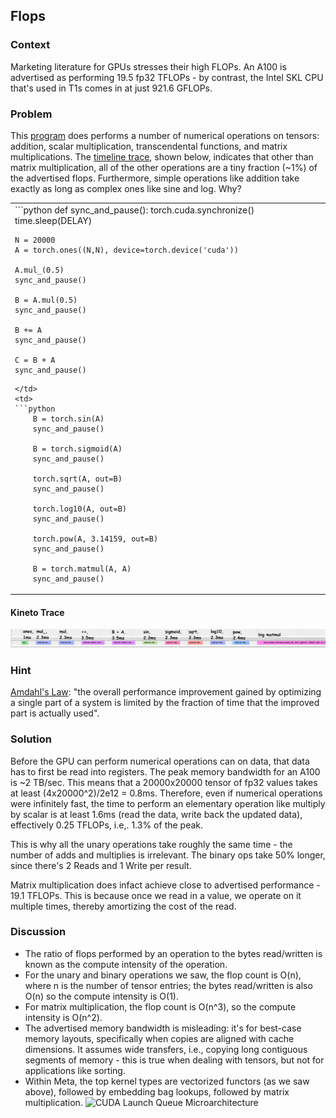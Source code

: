 ## Flops

### Context 

Marketing literature for GPUs stresses their high FLOPs. An A100 is advertised as performing 19.5 fp32 TFLOPs - by contrast, the Intel SKL CPU that's used in T1s comes in at just 921.6 GFLOPs.


### Problem

This [program](flops_bw.py) does performs a number of numerical operations on tensors: addition, scalar multiplication, transcendental functions, and matrix multiplications. The [timeline trace](N=flops.trace.json), shown below, indicates that other than matrix multiplication, all of the other operations are a tiny fraction (~1%) of the advertised flops. Furthermore, simple operations like addition take exactly as long as complex ones like sine and log. Why?
<table>
<tr>
<td>
```python
    def sync_and_pause():
        torch.cuda.synchronize()
        time.sleep(DELAY)

    N = 20000
    A = torch.ones((N,N), device=torch.device('cuda'))
    
    A.mul_(0.5)
    sync_and_pause()
    
    B = A.mul(0.5)
    sync_and_pause()
    
    B += A
    sync_and_pause()
    
    C = B + A
    sync_and_pause()
```
</td>
<td>
```python
    B = torch.sin(A)
    sync_and_pause()
    
    B = torch.sigmoid(A)
    sync_and_pause()
    
    torch.sqrt(A, out=B)
    sync_and_pause()
    
    torch.log10(A, out=B)
    sync_and_pause()

    torch.pow(A, 3.14159, out=B)
    sync_and_pause()

    B = torch.matmul(A, A)
    sync_and_pause()
```
</td>
</tr>
</table>

#### Kineto Trace
![Assorted Flops](assorted_flops.jpg?raw=true "Assorted Flops")

### Hint

[Amdahl's Law](https://en.wikipedia.org/wiki/Amdahl%27s_law): "the overall performance improvement gained by optimizing a single part of a system is limited by the fraction of time that the improved part is actually used".

### Solution

Before the GPU can perform numerical operations can on data, that data has to first be read into registers. The peak memory bandwidth for an A100 is ~2 TB/sec. This means that a 20000x20000 tensor of fp32 values takes at least (4x20000^2)/2e12 = 0.8ms. Therefore, even if numerical operations were infinitely fast, the time to perform an elementary operation like multiply by scalar is at least 1.6ms (read the data, write back the updated data), effectively 0.25 TFLOPs, i.e,. 1.3% of the peak.

This is why all the unary operations take roughly the same time - the number of adds and multiplies is irrelevant. The binary ops take 50% longer, since there's 2 Reads and 1 Write per result.

Matrix multiplication does infact achieve close to advertised performance - 19.1 TFLOPs. This is because once we read in a value, we operate on it multiple times, thereby amortizing the cost of the read.


### Discussion

- The ratio of flops performed by an operation to the bytes read/written is known as the compute intensity of the operation. 
 - For the unary and binary operations we saw, the flop count is O(n), where n is the number of tensor entries; the bytes read/written is also O(n) so the compute intensity is O(1).
 - For matrix multiplication, the flop count is O(n^3), so the compute intensity is O(n^2).
- The advertised memory bandwidth is misleading: it's for best-case memory layouts, specifically when copies are aligned with cache dimensions. It assumes wide transfers, i.e., copying long contiguous segments of memory - this is true when dealing with tensors, but not for applications like sorting.
- Within Meta, the top kernel types are vectorized functors (as we saw above), followed by embedding bag lookups, followed by matrix multiplication.
![CUDA Launch Queue Microarchitecture](cuda_launch_queue_uarch.jpg?raw=true "CUDA Launch Queue Microarchitecture")
<!--- from https://slideplayer.com/slide/8211225/ -->
<!--- see also http://xzt102.github.io/publications/2018_GPGPU_Sooraj.pdf -->

